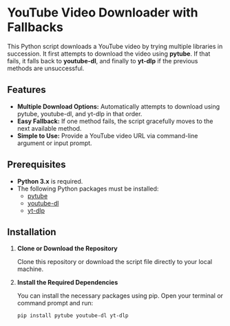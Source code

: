 # YouTube Video Downloader with Fallbacks

This Python script downloads a YouTube video by trying multiple libraries in succession. It first attempts to download the video using **pytube**. If that fails, it falls back to **youtube-dl**, and finally to **yt-dlp** if the previous methods are unsuccessful.

## Features

- **Multiple Download Options:** Automatically attempts to download using pytube, youtube-dl, and yt-dlp in that order.
- **Easy Fallback:** If one method fails, the script gracefully moves to the next available method.
- **Simple to Use:** Provide a YouTube video URL via command-line argument or input prompt.

## Prerequisites

- **Python 3.x** is required.
- The following Python packages must be installed:
  - [pytube](https://github.com/pytube/pytube)
  - [youtube-dl](https://github.com/ytdl-org/youtube-dl)
  - [yt-dlp](https://github.com/yt-dlp/yt-dlp)

## Installation

1. **Clone or Download the Repository**

   Clone this repository or download the script file directly to your local machine.

2. **Install the Required Dependencies**

   You can install the necessary packages using pip. Open your terminal or command prompt and run:

   ```bash
   pip install pytube youtube-dl yt-dlp
